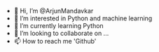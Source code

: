 - 👋 Hi, I’m @ArjunMandavkar
- 👀 I’m interested in Python and machine learning
- 🌱 I’m currently learning Python
- 💞️ I’m looking to collaborate on ...
- 📫 How to reach me 'Github'

<!---
ArjunMandavkar/ArjunMandavkar is a ✨ special ✨ repository because its `README.md` (this file) appears on your GitHub profile.
You can click the Preview link to take a look at your changes.
--->
